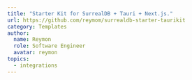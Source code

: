 ```yaml
---
title: "Starter Kit for SurrealDB + Tauri + Next.js."
url: https://github.com/reymom/surrealdb-starter-taurikit
category: Templates
author:
  name: Reymon
  role: Software Engineer
  avatar: reymon
topics:
  - integrations
---
```


